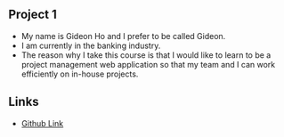 ## Project 1
+ My name is Gideon Ho and I prefer to be called Gideon.
+ I am currently in the banking industry.
+ The reason why I take this course is that I would like to learn to be a project management web application so that my team and I can work efficiently on in-house projects.


## Links
+ [Github Link](https://github.com/GideonHo/p1)